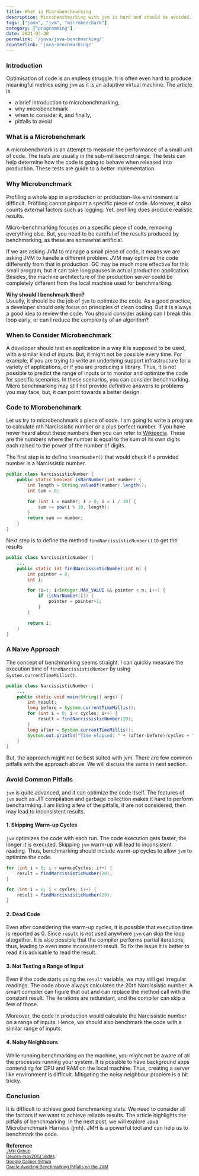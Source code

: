 ```yaml
---
title: What is Microbenchmarking
description: Microbenchmarking with jvm is hard and should be avoided. An introduction to Microbenchmarking, when to use it and pitfalls to avoid.
tags: ["java", "jvm", "microbenchark"]
category: ["programming"]
date: 2021-03-30
permalink: '/java/java-benchmarking/'
counterlink: 'java-benchmarking/'
---
```


### Introduction
Optimisation of code is an endless struggle. It is often even hard to produce meaningful metrics using `jvm` as it is an adaptive virtual machine. The article is
- a brief introduction to microbenchmarking,
- why microbenchmark
- when to consider it, and finally,
- pitfalls to avoid

### What is a Microbenchmark
A microbenchmark is an attempt to measure the performance of a small unit of code. The tests are usually in the sub-millisecond range. The tests can help determine how the code is going to behave when released into production. These tests are guide to a better implementation.

### Why Microbenchmark
Profiling a whole app in a production or production-like environment is difficult. Profiling cannot pinpoint a specific piece of code. Moreover, it also counts external factors such as logging. Yet, profiling does produce realistic results.

Micro-benchmarking focuses on a specific piece of code, removing everything else. But, you need to be careful of the results produced by benchmarking, as these are somewhat artificial.

If we are asking JVM to manage a small piece of code, it means we are asking JVM to handle a different problem. JVM may optimize the code differently from that in production. GC may be much more effective for this small program, but it can take long pauses in actual production application. Besides, the machine architecture of the production server could be completely different from the local machine used for benchmarking.

__Why should I benchmark then?__<br>
Usually, it should be the job of `jvm` to optimize the code. As a good practice, a developer should only focus on principles of clean coding. But it is always a good idea to review the code. You should consider asking can I break this loop early, or can I reduce the complexity of an algorithm?

### When to Consider Microbenchmark
A developer should test an application in a way it is supposed to be used, with a similar kind of inputs. But, it might not be possible every time. For example, if you are trying to write an underlying support infrastructure for a variety of applications, or if you are producing a library. Thus, it is not possible to predict the range of inputs or to monitor and optimize the code for specific scenarios. In these scenarios, you can consider benchmarking.
Micro benchmarking may still not provide definitive answers to problems you may face, but, it can point towards a better design. 


### Code to Microbenchmark
Let us try to microbenchmark a piece of code. I am going to write a program to calculate nth Narcissistic number or a plus perfect number. If you have never heard about these numbers then you can refer to [Wikipedia](https://en.wikipedia.org/wiki/Narcissistic_number). These are the numbers where the number is equal to the sum of its own digits each raised to the power of the number of digits.

The first step is to define `isNarNumber()` that would check if a provided number is a Narcissistic number.

```java
public class NarcissisticNumber {
    public static boolean isNarNumber(int number) {
        int length = String.valueOf(number).length();
        int sum = 0;

        for (int i = number; i > 0; i = i / 10) {
            sum += pow(i % 10, length);
        }
        return sum == number;
    }
}
```

Next step is to define the method `findNarcissisticNumber()` to get the results

```java
public class NarcissisticNumber {
    ...
    public static int findNarcissisticNumber(int n) {
        int pointer = 0;
        int i;

        for (i=1; i<Integer.MAX_VALUE && pointer < n; i++) {
            if (isNarNumber(i)) {
                pointer = pointer+1;
            }
        }

        return i;
    }
}
```

### A Naive Approach
The concept of benchmarking seems straight. I can quickly measure the execution time of `findNarcissisticNumber` by using `System.currentTimeMillis()`.

```java
public class NarcissisticNumber {
    ...
    public static void main(String[] args) {
        int result;
        long before = System.currentTimeMillis();
        for (int i = 0; i < cycles; i++) {
            result = findNarcissisticNumber(20);
        }
        long after = System.currentTimeMillis();
        System.out.println("Time elapsed: " + (after-before)/cycles + " seconds" );
    }
}
```
But, the approach might not be best suited with jvm. There are few common pitfalls with the approach above. We will discuss the same in next section.

### Avoid Common Pitfalls

`jvm`  is quite advanced, and it can optimize the code itself. The features of `jvm` such as JIT compilation and garbage collection makes it hard to perform bencharmking. I am listing a few of the pitfalls, if are not considered, then may lead to inconsistent results.

#### 1. Skipping Warm-up Cycles
`jvm` optimizes the code with each run. The code execution gets faster, the longer it is executed. Skipping `jvm` warm-up will lead to inconsistent reading. Thus, benchmarking should include warm-up cycles to allow `jvm` to optimize the code. 

```java
for (int i = 0; i < warmupCycles; i++) {
    result = findNarcissisticNumber(20);
}

for (int i = 0; i < cycles; i++) {
    result = findNarcissisticNumber(20);
}
```

#### 2. Dead Code
Even after considering the warm-up cycles, it is possible that execution time is reported as 0. Since `result` is not used anywhere `jvm` can skip the loop altogether. It is also possible that the compiler performs partial iterations, thus, leading to even more inconsistent result.  To fix the issue it is better to read it is advisable to read the result.

#### 3. Not Testing a Range of Input
Even if the code starts using the `result` variable, we may still get irregular readings. The code above always calculates the 20th Narcissistic number. A smart compiler can figure that out and can replace the method call with the constant result. The iterations are redundant, and the compiler can skip a few of those.

Moreover, the code in production would calculate the Narcissistic number on a range of inputs. Hence, we should also benchmark the code with a similar range of inputs.

#### 4. Noisy Neighbours
While running benchmarking on the machine, you might not be aware of all the processes running your system. It is possible to have background apps contending for CPU and RAM on the local machine. Thus, creating a server like environment is difficult.  Mitigating the noisy neighbour problem is a bit tricky.

### Conclusion
It is difficult to achieve good benchmarking stats. We need to consider all the factors if we want to achieve reliable results. The article highlights the pitfalls of benchmarking. In the next post, we will explore Java Microbenchmark Harness (jmh). JMH is a powerful tool and can help us to benchmark the code.

__Reference__<br>
<sup><a href="https://github.com/openjdk/jmh" target="_blank">JMH Github</a></sup><br>
<sup><a href="https://shipilev.net/talks/devoxx-Nov2013-benchmarking.pdf" target="_blank">Devoxx-Nov2013 Slides</a></sup><br>
<sup><a href="https://github.com/google/caliper/wiki/JavaMicrobenchmarks" target="_blank">Google Caliper Github</a></sup><br>
<sup><a href="https://www.oracle.com/technical-resources/articles/java/architect-benchmarking.html" target="_blank">Oracle Avoiding Benchmarking Pitfalls on the JVM</a></sup>



